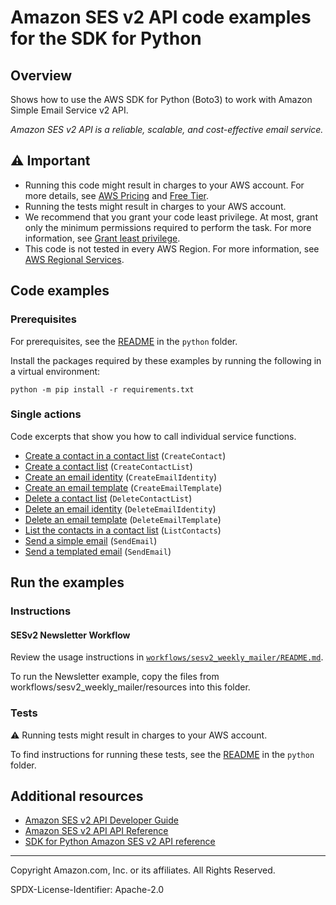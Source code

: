 # Amazon SES v2 API code examples for the SDK for Python

## Overview

Shows how to use the AWS SDK for Python (Boto3) to work with Amazon Simple Email Service v2 API.

<!--custom.overview.start-->
<!--custom.overview.end-->

_Amazon SES v2 API is a reliable, scalable, and cost-effective email service._

## ⚠ Important

* Running this code might result in charges to your AWS account. For more details, see [AWS Pricing](https://aws.amazon.com/pricing/) and [Free Tier](https://aws.amazon.com/free/).
* Running the tests might result in charges to your AWS account.
* We recommend that you grant your code least privilege. At most, grant only the minimum permissions required to perform the task. For more information, see [Grant least privilege](https://docs.aws.amazon.com/IAM/latest/UserGuide/best-practices.html#grant-least-privilege).
* This code is not tested in every AWS Region. For more information, see [AWS Regional Services](https://aws.amazon.com/about-aws/global-infrastructure/regional-product-services).

<!--custom.important.start-->
<!--custom.important.end-->

## Code examples

### Prerequisites

For prerequisites, see the [README](../../README.md#Prerequisites) in the `python` folder.

Install the packages required by these examples by running the following in a virtual environment:

```
python -m pip install -r requirements.txt
```

<!--custom.prerequisites.start-->
<!--custom.prerequisites.end-->

### Single actions

Code excerpts that show you how to call individual service functions.

- [Create a contact in a contact list](newsletter.py#L152) (`CreateContact`)
- [Create a contact list](newsletter.py#L102) (`CreateContactList`)
- [Create an email identity](newsletter.py#L89) (`CreateEmailIdentity`)
- [Create an email template](newsletter.py#L115) (`CreateEmailTemplate`)
- [Delete a  contact list](newsletter.py#L255) (`DeleteContactList`)
- [Delete an email identity](newsletter.py#L283) (`DeleteEmailIdentity`)
- [Delete an email template](newsletter.py#L268) (`DeleteEmailTemplate`)
- [List the contacts in a contact list](newsletter.py#L195) (`ListContacts`)
- [Send a simple email](newsletter.py#L161) (`SendEmail`)
- [Send a templated email](newsletter.py#L214) (`SendEmail`)


<!--custom.examples.start-->
<!--custom.examples.end-->

## Run the examples

### Instructions


<!--custom.instructions.start-->

#### SESv2 Newsletter Workflow

Review the usage instructions in [`workflows/sesv2_weekly_mailer/README.md`](../../../workflows/sesv2_weekly_mailer/README.md).

To run the Newsletter example, copy the files from workflows/sesv2_weekly_mailer/resources into this folder.

<!--custom.instructions.end-->



### Tests

⚠ Running tests might result in charges to your AWS account.


To find instructions for running these tests, see the [README](../../README.md#Tests)
in the `python` folder.



<!--custom.tests.start-->
<!--custom.tests.end-->

## Additional resources

- [Amazon SES v2 API Developer Guide](https://docs.aws.amazon.com/ses/latest/dg/Welcome.html)
- [Amazon SES v2 API API Reference](https://docs.aws.amazon.com/ses/latest/APIReference-V2/Welcome.html)
- [SDK for Python Amazon SES v2 API reference](https://boto3.amazonaws.com/v1/documentation/api/latest/reference/services/sesv2.html)

<!--custom.resources.start-->
<!--custom.resources.end-->

---

Copyright Amazon.com, Inc. or its affiliates. All Rights Reserved.

SPDX-License-Identifier: Apache-2.0
